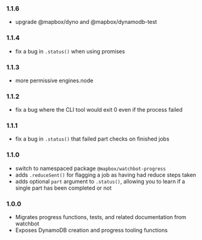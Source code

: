 ### 1.1.6

- upgrade @mapbox/dyno and @mapbox/dynamodb-test

### 1.1.4

- fix a bug in `.status()` when using promises

### 1.1.3

- more permissive engines.node

### 1.1.2

- fix a bug where the CLI tool would exit 0 even if the process failed

### 1.1.1

- fix a bug in `.status()` that failed part checks on finished jobs

### 1.1.0

- switch to namespaced package `@mapbox/watchbot-progress`
- adds `.reduceSent()` for flagging a job as having had reduce steps taken
- adds optional `part` argument to `.status()`, allowing you to learn if a single part has been completed or not

### 1.0.0

- Migrates progress functions, tests, and related documentation from watchbot
- Exposes DynamoDB creation and progress tooling functions

